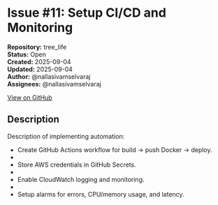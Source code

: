 # Issue #11: Setup CI/CD and Monitoring

**Repository:** tree_life  
**Status:** Open  
**Created:** 2025-09-04  
**Updated:** 2025-09-04  
**Author:** @nallasivamselvaraj  
**Assignees:** @nallasivamselvaraj  

[View on GitHub](https://github.com/Simtestlab/tree_life/issues/11)

## Description

Description of implementing automation:

- Create GitHub Actions workflow for build → push Docker → deploy.
- 
- Store AWS credentials in GitHub Secrets.
- 
- Enable CloudWatch logging and monitoring.
- 
- Setup alarms for errors, CPU/memory usage, and latency.